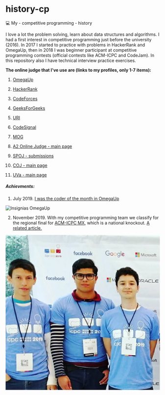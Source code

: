 # history-cp
:computer:
My - competitive programming - history

I love a lot the problem solving, learn about data structures and algorithms. I had a first interest in competitive programming just before the university (2016). In 2017 I started to practice with problems in HackerRank and OmegaUp, then in 2018 I was beginner participant at competitive programming contests (official contests like ACM-ICPC and CodeJam). In this repository also I have technical interview practice exercises.

<strong>The online judge that I've use are (links to my profiles, only 1-7 items):</strong>

1. [OmegaUp](https://omegaup.com/profile/davbetm/)
2. [HackerRank](https://www.hackerrank.com/davbetm)
3. [CodeForces](https://codeforces.com/profile/dbetm)
4. [GeeksForGeeks](https://auth.geeksforgeeks.org/user/davidbetancourtmontellano/profile)
5. [URI](https://www.urionlinejudge.com.br/judge/es/profile/301236)
6. [CodeSignal](https://app.codesignal.com/profile/dbetm)
7. [MOG](https://matcomgrader.com/user/17187/)

8. [A2 Online Judge - main page](https://a2oj.com)
9. [SPOJ - submissions](https://www.spoj.com/)
10. [COJ - main page](http://coj.uci.cu/index.xhtml)
11. [UVa - main page](https://uva.onlinejudge.org/)

<h5>Achievments:</h5>

1. July 2019. [I was the coder of the month in OmegaUp](https://omegaup.com/coderofthemonth/)

![Insignias OmegaUp](assets/2.jpg)

2. November 2019. With my competitive programming team we classify for the regional final for [ACM-ICPC MX](https://icpc.global/), which is a national knockout. [A related article.](https://tec.mx/es/noticias/nacional/investigacion/congregan-en-el-tec-los-mejores-equipos-de-programadores-en-mexico)

![Monterrey 2019](assets/1.jpg)
